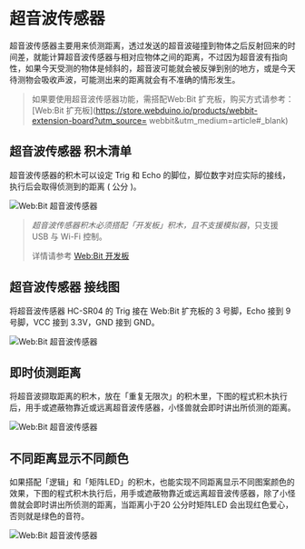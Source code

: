 # 超音波传感器

超音波传感器主要用来侦测距离，透过发送的超音波碰撞到物体之后反射回来的时间差，就能计算超音波传感器与相对应物体之间的距离，不过因为超音波有指向性，如果今天受测的物体是倾斜的，超音波可能就会被反弹到别的地方，或是今天待测物会吸收声波，可能测出来的距离就会有不准确的情形发生。

> 如果要使用超音波传感器功能，需搭配Web:Bit 扩充板，购买方式请参考：[Web:Bit 扩充板](https://store.webduino.io/products/webbit-extension-board?utm_source= webbit&utm_medium=article#_blank)

## 超音波传感器 积木清单

超音波传感器的积木可以设定 Trig 和 Echo 的脚位，脚位数字对应实际的接线，执行后会取得侦测到的距离 ( 公分 )。

![Web:Bit 超音波传感器](../../../../media/zh-cn/education/extension-basic-package/ultrasonic-01.jpg)

> *超音波传感器积木必须搭配「开发板」积木，且不支援模拟器*，只支援 USB 与 Wi-Fi 控制。
>
> 详情请参考 [Web:Bit 开发板](https://webbit.webduino.io/tutorials/doc/zh-cn/education/board/board.html)

## 超音波传感器 接线图

将超音波传感器 HC-SR04 的 Trig 接在 Web:Bit 扩充板的 3 号脚，Echo 接到 9 号脚，VCC 接到 3.3V，GND 接到 GND。

![Web:Bit 超音波传感器](../../../../media/zh-cn/education/extension-basic-package/ultrasonic-02.jpg)

## 即时侦测距离

将超音波撷取距离的积木，放在「重复无限次」的积木里，下图的程式积木执行后，用手或遮蔽物靠近或远离超音波传感器，小怪兽就会即时讲出所侦测的距离。

![Web:Bit 超音波传感器](../../../../media/zh-cn/education/extension-basic-package/ultrasonic-03.gif)

## 不同距离显示不同颜色

如果搭配「逻辑」和「矩阵LED」的积木，也能实现不同距离显示不同图案颜色的效果，下图的程式积木执行后，用手或遮蔽物靠近或远离超音波传感器，除了小怪兽就会即时讲出所侦测的距离，当距离小于20 公分时矩阵LED 会出现红色爱心，否则就是绿色的音符。

![Web:Bit 超音波传感器](../../../../media/zh-cn/education/extension-basic-package/ultrasonic-04.jpg)
